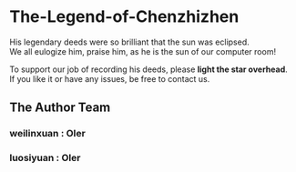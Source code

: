 # The-Legend-of-Chenzhizhen
His legendary deeds were so brilliant that the sun was eclipsed.   
We all eulogize him, praise him, as he is the sun of our computer room!

To support our job of recording his deeds, please **light the star overhead**.   
If you like it or have any issues, be free to contact us.

## The Author Team

### weilinxuan : OIer

### luosiyuan : OIer
